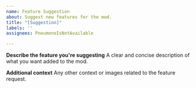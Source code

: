```yaml
---
name: Feature Suggestion
about: Suggest new features for the mod.
title: "[Suggestion]"
labels: ''
assignees: PneumonoIsNotAvailable

---
```


**Describe the feature you're suggesting**
A clear and concise description of what you want added to the mod.

**Additional context**
Any other context or images related to the feature request.
